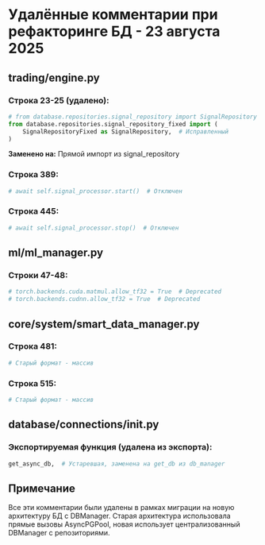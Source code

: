 # Удалённые комментарии при рефакторинге БД - 23 августа 2025

## trading/engine.py

### Строка 23-25 (удалено):
```python
# from database.repositories.signal_repository import SignalRepository  # Старый репозиторий с дублированием
from database.repositories.signal_repository_fixed import (
    SignalRepositoryFixed as SignalRepository,  # Исправленный
)
```
**Заменено на:** Прямой импорт из signal_repository

### Строка 389:
```python
# await self.signal_processor.start()  # Отключен
```

### Строка 445:
```python
# await self.signal_processor.stop()  # Отключен
```

## ml/ml_manager.py

### Строки 47-48:
```python
# torch.backends.cuda.matmul.allow_tf32 = True  # Deprecated
# torch.backends.cudnn.allow_tf32 = True  # Deprecated
```

## core/system/smart_data_manager.py

### Строка 481:
```python
# Старый формат - массив
```

### Строка 515:
```python
# Старый формат - массив
```

## database/connections/__init__.py

### Экспортируемая функция (удалена из экспорта):
```python
get_async_db,  # Устаревшая, заменена на get_db из db_manager
```

## Примечание
Все эти комментарии были удалены в рамках миграции на новую архитектуру БД с DBManager.
Старая архитектура использовала прямые вызовы AsyncPGPool, новая использует централизованный DBManager с репозиториями.